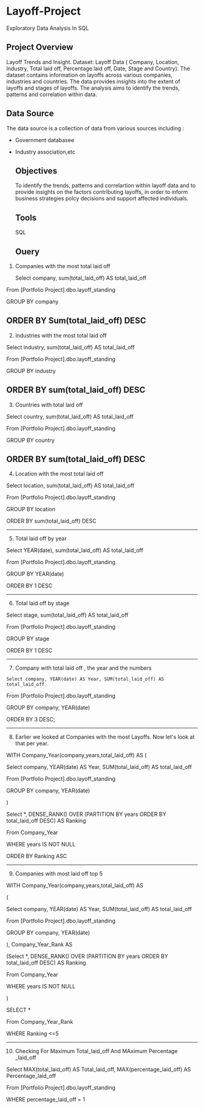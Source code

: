 # Layoff-Project
Exploratory Data Analysis In SQL

## Project Overview
Layoff Trends and Insight.
Dataset: Layoff Data ( Company, Location, Industry, Total laid off, Percentage laid off, Date, Stage and Country).
The dataset contains information on layoffs across various companies, industries and countries. The data provides insights into the extent of layoffs and stages of layoffs. The analysis aims to identify the trends, patterns and correlation within data.

## Data Source
The data source is a collection of data from various sources including :
- Government databasee
- Industry association,etc

  ## Objectives
  To identify the trends, patterns and correlartion within layoff data and to provide insights on the factors contributing layoffs, in order to inform business strategies polcy decisions and support affected individuals.

  ## Tools
  SQL

  ## Ouery
1. Companies with the most total laid off

   Select company, sum(total_laid_off) AS total_laid_off

 From [Portfolio Project].dbo.layoff_standing
	
 GROUP BY company
	
 ORDER BY Sum(total_laid_off) DESC
-------------------------------------------------------------------------------------------------------------------------------------------------------------------------------------------

 2. Industries with the most total laid off
	
 Select industry, sum(total_laid_off) AS total_laid_off
	
 From [Portfolio Project].dbo.layoff_standing
	
 GROUP BY industry
	
 ORDER BY  sum(total_laid_off) DESC
-------------------------------------------------------------------------------------------------------------------------------------------------------------------------------------------
 3. Countries with total laid off
	
 Select country, sum(total_laid_off) AS total_laid_off

 From [Portfolio Project].dbo.layoff_standing

 GROUP BY country
	
 ORDER BY  sum(total_laid_off) DESC
-------------------------------------------------------------------------------------------------------------------------------------------------------------------------------------------

4. Location with the most total laid off
	
 Select location, sum(total_laid_off) AS total_laid_off
	
 From [Portfolio Project].dbo.layoff_standing
	
 GROUP BY location
	
 ORDER BY  sum(total_laid_off) DESC

------------------------------------------------------------------------------------------------------------------------------------------------------------------------------------------

5. Total laid off by year
	
 Select YEAR(date), sum(total_laid_off) AS total_laid_off
	
 From [Portfolio Project].dbo.layoff_standing

 GROUP BY  YEAR(date)
	
 ORDER BY  1 DESC

 ------------------------------------------------------------------------------------------------------------------------------------------------------------------------------------------

 6. Total laid off by stage

 Select stage, sum(total_laid_off) AS total_laid_off
	
 From [Portfolio Project].dbo.layoff_standing
	
 GROUP BY stage
	
 ORDER BY  1 DESC

 ------------------------------------------------------------------------------------------------------------------------------------------------------------------------------------------

 7.  Company with total laid off , the year and the numbers
	
	Select company, YEAR(date) AS Year, SUM(total_laid_off) AS total_laid_off

 From [Portfolio Project].dbo.layoff_standing
	
 GROUP BY company, YEAR(date)
	
 ORDER BY 3 DESC;

 ----------------------------------------------------------------------------------------------------------------------------------------------------------------------------------------

 8.  Earlier we looked at Companies with the most Layoffs. Now let's look at that per year.


 WITH Company_Year(company,years,total_laid_off) AS
(

Select company, YEAR(date) AS Year, SUM(total_laid_off) AS total_laid_off

From [Portfolio Project].dbo.layoff_standing

GROUP BY company, YEAR(date)

)

Select *, DENSE_RANK() OVER (PARTITION BY years ORDER BY total_laid_off DESC) AS Ranking

From  Company_Year

WHERE years IS NOT NULL

ORDER BY Ranking ASC



-----------------------------------------------------------------------------------------------------------------------------------------------------------------------------------------

9.  Companies with most laid off top 5

WITH Company_Year(company,years,total_laid_off) AS

(

Select company, YEAR(date) AS Year, SUM(total_laid_off) AS total_laid_off

From [Portfolio Project].dbo.layoff_standing

GROUP BY company, YEAR(date)

), Company_Year_Rank AS

(Select *, DENSE_RANK() OVER (PARTITION BY years ORDER BY total_laid_off DESC) AS Ranking

From  Company_Year

WHERE years IS NOT NULL

)

SELECT *

From  Company_Year_Rank

WHERE Ranking <=5

------------------------------------------------------------------------------------------------------------------------------------------------------------------------------------------

10. Checking For Maximum Total_laid_off And MAximum Percentage _laid_off

Select  MAX(total_laid_off) AS Total_laid_off, MAX(percentage_laid_off) AS Percentage_laid_off

From [Portfolio Project].dbo.layoff_standing

WHERE percentage_laid_off = 1













  
